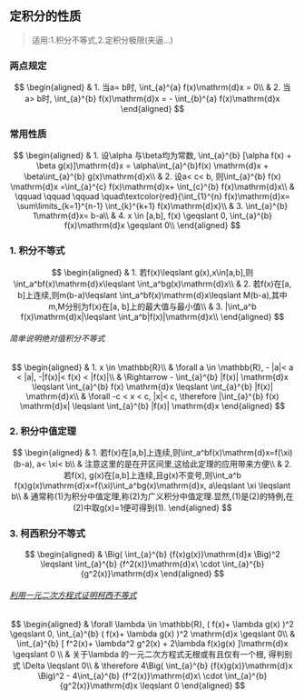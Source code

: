 ## 定积分的性质

> 适用:1.积分不等式,2.定积分极限(夹逼...)

### 两点规定

$$
\begin{aligned}
 & 1. 当a= b时, \int_{a}^{a} f(x)\mathrm{d}x = 0\\
 & 2. 当a> b时, \int_{a}^{b} f(x)\mathrm{d}x = - \int_{b}^{a} f(x)\mathrm{d}x
\end{aligned}
$$

### 常用性质

$$
\begin{aligned}
&	1. 设\alpha 与\beta均为常数, \int_{a}^{b} [\alpha f(x) + \beta g(x)]\mathrm{d}x = \alpha\int_{a}^{b}f(x) \mathrm{d}x + \beta\int_{a}^{b} g(x)\mathrm{d}x\\
& 2. 设a< c< b, 则\int_{a}^{b} f(x) \mathrm{d}x =\int_{a}^{c} f(x)\mathrm{d}x+ \int_{c}^{b} f(x)\mathrm{d}x\\
& \qquad \qquad \qquad \quad\textcolor{red}{\int_{1}^{n} f(x)\mathrm{d}x= \sum\limits_{k=1}^{n-1} \int_{k}^{k+1} f(x)\mathrm{d}x}\\
& 3. \int_{a}^{b} 1\mathrm{d}x= b-a\\
& 4. x \in [a,b], f(x) \geqslant 0, \int_{a}^{b} f(x)\mathrm{d}x \geqslant 0\\
\end{aligned}
$$

### 1. 积分不等式

$$
\begin{aligned}
& 1. 若f(x)\leqslant g(x),x\in[a,b],则\int_a^bf(x)\mathrm{d}x\leqslant \int_a^bg(x)\mathrm{d}x\\
& 2. 若f(x)在[a, b]上连续,则m(b-a)\leqslant \int_a^bf(x)\mathrm{d}x\leqslant M(b-a),其中m,M分别为f(x)在[a, b]上的最大值与最小值\\
& 3. |\int_a^b f(x)\mathrm{d}x|\leqslant \int_a^b|f(x)|\mathrm{d}x\\
\end{aligned}
$$

###### 简单说明绝对值积分不等式

$$
\begin{aligned}
	& 1. x \in \mathbb{R}\\
	& \forall a \in \mathbb{R}, - |a|< a < |a|, -|f(x)|< f(x) < |f(x)|\\
	& \Rightarrow - \int_{a}^{b}  |f(x)| \mathrm{d}x \leqslant \int_{a}^{b}  f(x) \mathrm{d}x \leqslant \int_{a}^{b}  |f(x)| \mathrm{d}x\\
	& \forall -c < x < c, |x|< c, \therefore |\int_{a}^{b}  f(x) \mathrm{d}x| \leqslant \int_{a}^{b}  |f(x)| \mathrm{d}x
\end{aligned}
$$

### 2. 积分中值定理

$$
\begin{aligned}
	& 1. 若f(x)在[a,b]上连续,则\int_a^bf(x)\mathrm{d}x=f(\xi)(b-a), a< \xi< b\\
  & 注意这里的是在开区间里,这给此定理的应用带来方便\\
	& 2. 若f(x), g(x)在[a,b]上连续,且g(x)不变号,则\int_a^b f(x)g(x)\mathrm{d}x=f(\xi)\int_a^bg(x)\mathrm{d}x, a\leqslant \xi \leqslant b\\
& 通常称(1)为积分中值定理,称(2)为广义积分中值定理.显然,(1)是(2)的特例,在(2)中取g(x)=1便可得到(1).
\end{aligned}
$$

### 3. 柯西积分不等式

$$
\begin{aligned}
& \Big( \int_{a}^{b} {f(x)g(x)}\mathrm{d}x \Big)^2 \leqslant \int_{a}^{b} {f^2(x)}\mathrm{d}x\ \cdot \int_{a}^{b} {g^2(x)}\mathrm{d}x
\end{aligned}
$$

###### [利用一元二次方程式证明柯西不等式](https://m.kaoyan.com/www/shuxue/jingyan/598ae33c051e3.html)
$$
\begin{aligned}
	& \forall \lambda \in \mathbb{R}, ( f(x)+ \lambda g(x) )^2 \geqslant 0, \int_{a}^{b}  ( f(x)+ \lambda g(x) )^2 \mathrm{d}x \geqslant 0\\
	& \int_{a}^{b} [ f^2(x)+ \lambda^2 g^2(x) + 2\lambda f(x)g(x) ]\mathrm{d}x \geqslant 0 \\
	& 关于\lambda 的一元二次方程式无根或有且仅有一个根, 得判别式 \Delta \leqslant 0\\
	& \therefore 4\Big( \int_{a}^{b} {f(x)g(x)}\mathrm{d}x \Big)^2 - 4\int_{a}^{b} {f^2(x)}\mathrm{d}x\ \cdot \int_{a}^{b} {g^2(x)}\mathrm{d}x \leqslant 0
\end{aligned}
$$
